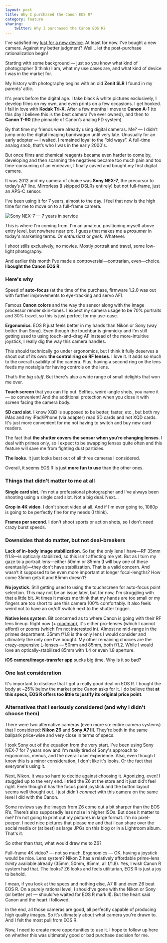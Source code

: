 ```yaml
---
layout: post
title: Why I purchased the Canon EOS R?
category: feature
sharing:
    twitter: Why I purchased the Canon EOS R?
---
```


I've satisfied my [lust for a new device](https://quickcoffee.net/The-Lust-for-a-New-Device-as-an-Excuse-for-Not-Being-Creative.html). At least for now. I've bought a new camera. Against my better judgment? Well... let the post-purchase rationalization begin!

Starting with some background — just so you know what kind of photographer (I think) I am, what my use cases are, and what kind of device I was in the market for.

My history with photography begins with an old **Zenit SLR** I found in my parents’ attic. 

It's years before the digital age. I take black & white pictures exclusively, I develop films on my own, and even prints on a few occasions. I get hooked. I fall in love with **Kodak Tri-X**. After a few months I move to **Canon A-1** (to this day I believe this is the best camera I’ve ever owned), and then to **Canon T-90** (the pinnacle of Canon’s analog FD system).  

By that time my friends were already using digital cameras. Me? — I didn’t jump onto the digital imaging bandwagon until very late. Unusually for an early adopter — I waited. I remained loyal to the “old ways”. A full-time analog snob, that’s who I was in the early 2000's.

But once films and chemical reagents became even harder to come by, developing and then scanning the negatives became too much pain and too time-consuming of an endeavor, I finally caved and bought my first digital camera.

It was 2012 and my camera of choice was **Sony NEX-7**, the precursor to today’s A7 line. Mirrorless (I skipped DSLRs entirely) but not full-frame, just an APS-C sensor.

I’ve been using it for 7 years, almost to the day. I feel that now is the high time for me to move on to a full-frame camera. 

![Sony NEX-7 — 7 years in service](https://quickcoffee.net/images/posts/nex7-history.jpg)

This is where I'm coming from. I'm an amateur, positioning myself above entry level, but nowhere near pro. I guess that makes me a _prosumer_ in today's marketing terms. Or _enthusiast_ or _geek_. Whatever.

I shoot stills exclusively, no movies. Mostly portrait and travel, some low-light photography.

And earlier this month I’ve made a controversial—contrarian, even—choice. **I bought the Canon EOS R**.

### Here's why

Speed of **auto-focus** (at the time of the purchase, firmware 1.2.0 was out with further improvements to eye-tracking and servo AF).

Famous **Canon colors** and the way the sensor along with the image processor render skin-tones. I expect my camera usage to be 70% portraits and 30% travel, so this is just perfect for my use-case.

**Ergonomics**. EOS R just feels better in my hands than Nikon or Sony (way better than Sony). Even though the touchbar is gimmicky and I'm still getting used to using touch-and-drag AF instead of the more-intuitive joystick, I really dig the way this camera handles.

This should technically go under ergonomics, but I think it fully deserves a shout out of its own: **the control ring on RF lenses**. I love it. It adds so much to the overall usability of the camera. Plus, having a second ring on the lens feeds my nostalgia for having controls on the lens.

That’s the _big stuff_. But there's also a wide range of small delights that won me over.

**Touch screen** that you can flip out. Selfies, weird-angle shots, you name it — so convenient! And the additional protection when you close it with screen facing the camera body.

**SD card slot**. I know XQD is supposed to be better, faster, etc., but both my iMac and my iPad/iPhone (via adapter) read SD cards and not XQD cards. It's just more convenient for me not having to switch and buy new card readers.

The fact that **the shutter covers the sensor when you’re changing lenses**. I deal with primes only, so I expect to be swapping lenses quite often and this feature will save me from fighting dust particles.

**The looks**. It just looks best out of all three cameras I considered.

Overall, it seems EOS R is just **more fun to use** than the other ones. 

### Things that didn't matter to me at all

**Single card slot**. I'm not a professional photographer and I've always been shooting using a single card slot. Not a big deal. Next...

**Crop in 4K video**. I don't shoot video at all. And if I'm ever going to, 1080p is going to be perfectly fine for my needs (I think). 

**Frames per second**. I don't shoot sports or action shots, so I don't need crazy burst speeds.

### Downsides that do matter, but not deal-breakers

**Lack of in-body image stabilization**. So far, the only lens I have—RF 35mm f/1.8—is optically stabilized, so this isn't affecting me yet. But as I turn my gaze to a portrait lens—either 50mm or 85mm (I will buy one of these eventually)—they don't have stabilization. That is a valid concern. And wasn’t it supposed to be even more important at longer focal-lengths? How come 35mm gets it and 85mm doesn’t?

**No joystick**. Still getting used to using the touchscreen for auto-focus point selection. This may not be an issue later, but for now, I'm struggling with that a little bit. At times it makes me think that my hands are too small or my fingers are too short to use this camera 100% comfortably.
It also feels weird not to have an on/off switch next to the shutter trigger.

**Native lens system**. Bit concerned as to where Canon is going with their RF lens lineup. Right now (+ [roadmap](https://www.digitalcameraworld.com/features/canon-rf-lens-roadmap)), it's either pro-lenses (which I cannot afford) or zooms (which I'm not interested in). Almost no mid-range in the primes department. 35mm f/1.8 is the only lens I would consider and ultimately the only one I’ve bought. My other remaining choices are the crazy-expensive L-lenses — 50mm and 85mm, both f/1.2. While I would love an optically-stabilized 85mm with 1.4 or even 1.8 aperture.

**iOS camera/image-transfer app** sucks big time. Why is it so bad?

### One last consideration

It's important to disclose that I got a really good deal on EOS R. I bought the body at ~25% below the market price Canon asks for it. I do believe that **at this specs, EOS R offers too little to justify its original price point**.

### Alternatives that I seriously considered (and why I didn't choose them)

There were two alternative cameras (even more so: entire camera systems) that I considered: **Nikon Z6** and **Sony A7 III**. They're both in the same ballpark price-wise and very close in terms of specs. 

I took Sony out of the equation from the very start. I've been using Sony NEX-7 for 7 years now and I'm really tired of Sony's approach to ergonomics, menus, and the overall user experience. Also, even though I know this is a minor consideration, I don't like it's looks. Or the fact that everyone's using it. 

Next, Nikon. It was so hard to decide against choosing it. Agonizing, even! I stuggled up to the very end. I tried the Z6 at the store and it just did't feel right. Even though it has the focus point joystick and the button layout seems well thought out. I just didn't _connect_ with this camera on the same level I did with the Canon.

Some reviews say the images from Z6 come out a bit sharper than the EOS R’s. There’s also supposedly less noise in higher ISOs. But does it matter to me? I’m not going to print out my pictures in large format. I'm no pixel-peeper. I need nice pictures that please _me_ and that I can share over the social media or (at best) as large JPGs on this blog or in a Lightroom album. That's it.

So other than that, what would draw me to Z6? 

Full-frame 4K video? — not so much. Ergonomics — OK, having a joystick would be nice. Lens system? Nikon Z has a relatively affordable prime-lens _trinity_ available already (35mm, 50mm, 85mm, all f/1.8). Yes, I wish Canon R system had that. The looks? Z6 looks and feels utilitarian, EOS R is just a joy to behold.

I mean, if you look at the specs and nothing else, A7 III and even Z6 beat EOS R. On a purely rational level, I should’ve gone with the Nikon or Sony (or better yet — should've waited for EOS R mark II). But the heart said Canon and the heart I followed.

In the end, all those cameras are good, all perfectly capable of producing high quality images. So it’s ultimately about what camera you're drawn to. And I felt the most pull from EOS R.

Now, I need to create more opportunities to use it. I hope to follow up here on whether this was ultimately good or bad purchase decision for me.